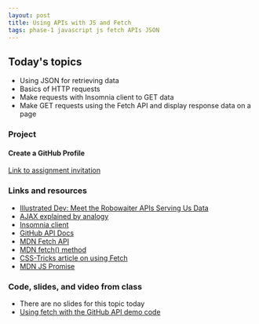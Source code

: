 ```yaml
---
layout: post
title: Using APIs with JS and Fetch
tags: phase-1 javascript js fetch APIs JSON
---
```


## Today's topics

- Using JSON for retrieving data
- Basics of HTTP requests
- Make requests with Insomnia client to GET data
- Make GET requests using the Fetch API and display response data on a page

### Project
#### Create a GitHub Profile

[Link to assignment invitation](https://classroom.github.com/a/NHP3XnJo)

### Links and resources

- [Illustrated Dev: Meet the Robowaiter APIs Serving Us Data](https://illustrated.dev/api)
- [AJAX explained by analogy](https://blog.codeanalogies.com/2018/01/15/ajax-basics-explained-by-working-at-a-fast-food-restaurant/)
- [Insomnia client](https://support.insomnia.rest/article/11-getting-started)
- [GitHub API Docs](https://developer.github.com/v3/)
- [MDN Fetch API](https://developer.mozilla.org/en-US/docs/Web/API/Fetch_API)
- [MDN fetch() method](https://developer.mozilla.org/en-US/docs/Web/API/WindowOrWorkerGlobalScope/fetch)
- [CSS-Tricks article on using Fetch](https://css-tricks.com/using-fetch/)
- [MDN JS Promise](https://developer.mozilla.org/en-US/docs/Web/JavaScript/Reference/Global_Objects/Promise)

### Code, slides, and video from class

- There are no slides for this topic today
- [Using fetch with the GitHub API demo code](https://github.com/momentum-team-1/examples/tree/master/fetch-github-api)
